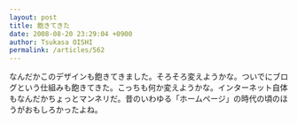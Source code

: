 ```yaml
---
layout: post
title: 飽きてきた
date: 2008-08-20 23:29:04 +0900
author: Tsukasa OISHI
permalink: /articles/562
---
```


なんだかこのデザインも飽きてきました。そろそろ変えようかな。ついでにブログという仕組みも飽きてきた。こっちも何か変えようかな。インターネット自体もなんだかちょっとマンネリだ。昔のいわゆる「ホームページ」の時代の頃のほうがおもしろかったよね。

